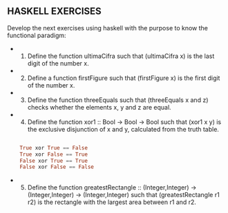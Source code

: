 ## HASKELL EXERCISES

Develop the next exercises using haskell with the purpose to know the functional paradigm:

- 1) Define the function ultimaCifra such that (ultimaCifra x) is the last digit of the number x. 

- 2) Define a function firstFigure such that (firstFigure x) is the first digit of the number x. 

- 3) Define the function threeEquals such that (threeEquals x and z) checks whether the elements x, y and z are equal.

- 4) Define the function xor1 :: Bool -> Bool -> Bool such that (xor1 x y) is the exclusive disjunction of x and y, calculated from the truth table.

```haskell

    True xor True == False 
    True xor False == True 
    False xor True == True 
    False xor False == False

```


- 5) Define the function greatestRectangle :: (Integer,Integer) -> (Integer,Integer) -> (Integer,Integer) such that (greatestRectangle r1 r2) is the rectangle with the largest area between r1 and r2.